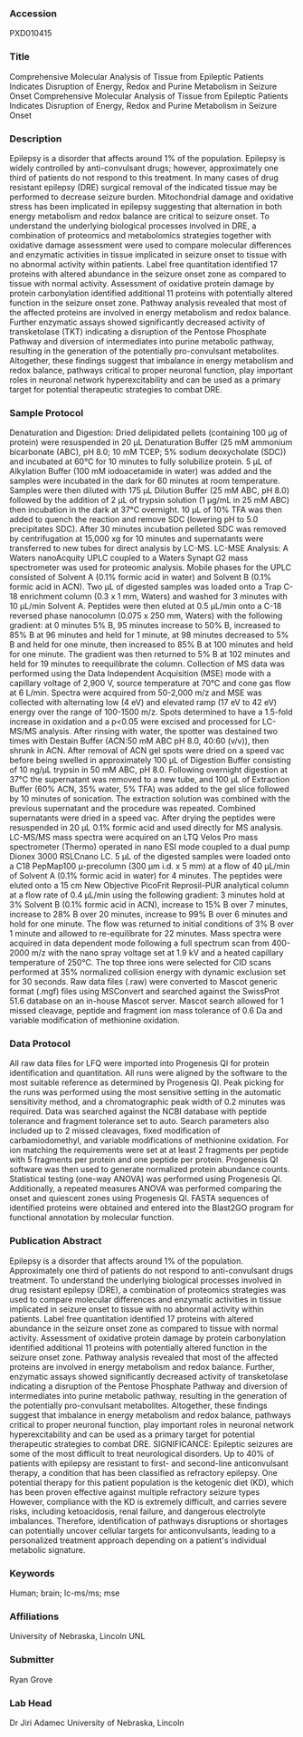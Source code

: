 ### Accession
PXD010415

### Title
Comprehensive Molecular Analysis of Tissue from Epileptic Patients Indicates Disruption of Energy, Redox and Purine Metabolism in Seizure Onset Comprehensive Molecular Analysis of Tissue from Epileptic Patients Indicates Disruption of Energy, Redox and Purine Metabolism in Seizure Onset

### Description
Epilepsy is a disorder that affects around 1% of the population.  Epilepsy is widely controlled by anti-convulsant drugs; however, approximately one third of patients do not respond to this treatment.  In many cases of drug resistant epilepsy (DRE) surgical removal of the indicated tissue may be performed to decrease seizure burden.  Mitochondrial damage and oxidative stress has been implicated in epilepsy suggesting that alternation in both energy metabolism and redox balance are critical to seizure onset. To understand the underlying biological processes involved in DRE, a combination of proteomics and metabolomics strategies together with oxidative damage assessment were used to compare molecular differences and enzymatic activities in tissue implicated in seizure onset to tissue with no abnormal activity within patients.  Label free quantitation identified 17 proteins with altered abundance in the seizure onset zone as compared to tissue with normal activity.  Assessment of oxidative protein damage by protein carbonylation identified additional 11 proteins with potentially altered function in the seizure onset zone.  Pathway analysis revealed that most of the affected proteins are involved in energy metabolism and redox balance. Further enzymatic assays showed significantly decreased activity of transketolase (TKT) indicating a disruption of the Pentose Phosphate Pathway and diversion of intermediates into purine metabolic pathway, resulting in the generation of the potentially pro-convulsant metabolites.  Altogether, these findings suggest that imbalance in energy metabolism and redox balance, pathways critical to proper neuronal function, play important roles in neuronal network hyperexcitability and can be used as a primary target for potential therapeutic strategies to combat DRE.

### Sample Protocol
Denaturation and Digestion: Dried delipidated pellets (containing 100 µg of protein) were resuspended in 20 µL Denaturation Buffer (25 mM ammonium bicarbonate (ABC), pH 8.0; 10 mM TCEP; 5% sodium deoxycholate (SDC)) and incubated at 60°C for 10 minutes to fully solubilize protein.  5 µL of Alkylation Buffer (100 mM iodoacetamide in water) was added and the samples were incubated in the dark for 60 minutes at room temperature.  Samples were then diluted with 175 µL Dilution Buffer (25 mM ABC, pH 8.0) followed by the addition of 2 µL of trypsin solution (1 µg/mL in 25 mM ABC) then incubation in the dark at 37°C overnight.  10 µL of 10% TFA was then added to quench the reaction and remove SDC (lowering pH to 5.0 precipitates SDC).  After 30 minutes incubation pelleted SDC was removed by centrifugation at 15,000 xg for 10 minutes and supernatants were transferred to new tubes for direct analysis by LC-MS. LC-MSE Analysis: A Waters nanoAcquity UPLC coupled to a Waters Synapt G2 mass spectrometer was used for proteomic analysis.  Mobile phases for the UPLC consisted of Solvent A (0.1% formic acid in water) and Solvent B (0.1% formic acid in ACN).  Two µL of digested samples was loaded onto a Trap C-18 enrichment column (0.3 x 1 mm, Waters) and washed for 3 minutes with 10 µL/min Solvent A.  Peptides were then eluted at 0.5 µL/min onto a C-18 reversed phase nanocolumn (0.075 x 250 mm, Waters) with the following gradient:  at 0 minutes 5% B, 95 minutes increase to 50% B, increased to 85% B at 96 minutes and held for 1 minute, at 98 minutes decreased to 5% B and held for one minute, then increased to 85% B at 100 minutes and held for one minute.  The gradient was then returned to 5% B at 102 minutes and held for 19 minutes to reequilibrate the column.  Collection of MS data was performed using the Data Independent Acquisition (MSE) mode with a capillary voltage of 2,900 V, source temperature at 70°C and cone gas flow at 6 L/min.  Spectra were acquired from 50-2,000 m/z and MSE was collected with alternating low (4 eV) and elevated ramp (17 eV to 42 eV) energy over the range of 100-1500 m/z.   Spots determined to have a 1.5-fold increase in oxidation and a p<0.05 were excised and processed for LC-MS/MS analysis.  After rinsing with water, the spotter was destained two times with Destain Buffer (ACN:50 mM ABC pH 8.0, 40:60 (v/v)), then shrunk in ACN.  After removal of ACN gel spots were dried on a speed vac before being swelled in approximately 100 µL of Digestion Buffer consisting of 10 ng/µL trypsin in 50 mM ABC, pH 8.0.  Following overnight digestion at 37°C the supernatant was removed to a new tube, and 100 µL of Extraction Buffer (60% ACN, 35% water, 5% TFA) was added to the gel slice followed by 10 minutes of sonication.  The extraction solution was combined with the previous supernatant and the procedure was repeated.  Combined supernatants were dried in a speed vac.  After drying the peptides were resuspended in 20 µL 0.1% formic acid and used directly for MS analysis.  LC-MS/MS mass spectra were acquired on an LTQ Velos Pro mass spectrometer (Thermo) operated in nano ESI mode coupled to a dual pump Dionex 3000 RSLCnano LC.  5 µL of the digested samples were loaded onto a C18 PepMap100 µ-precolumn (300 µm i.d. x 5 mm) at a flow of 40 µL/min of Solvent A (0.1% formic acid in water) for 4 minutes.  The peptides were eluted onto a 15 cm New Objective PicoFrit Reprosil-PUR analytical column at a flow rate of 0.4 µL/min using the following gradient:  3 minutes hold at 3% Solvent B (0.1% formic acid in ACN), increase to 15% B over 7 minutes, increase to 28% B over 20 minutes, increase to 99% B over 6 minutes and hold for one minute.  The flow was returned to initial conditions of 3% B over 1 minute and allowed to re-equilibrate for 22 minutes.  Mass spectra were acquired in data dependent mode following a full spectrum scan from 400-2000 m/z with the nano spray voltage set at 1.9 kV and a heated capillary temperature of 250°C.  The top three ions were selected for CID scans performed at 35% normalized collision energy with dynamic exclusion set for 30 seconds.  Raw data files (.raw) were converted to Mascot generic format (.mgf) files using MSConvert and searched against the SwissProt 51.6 database on an in-house Mascot server.  Mascot search allowed for 1 missed cleavage, peptide and fragment ion mass tolerance of 0.6 Da and variable modification of methionine oxidation.

### Data Protocol
All raw data files for LFQ were imported into Progenesis QI for protein identification and quantitation.  All runs were aligned by the software to the most suitable reference as determined by Progenesis QI.  Peak picking for the runs was performed using the most sensitive setting in the automatic sensitivity method, and a chromatographic peak width of 0.2 minutes was required.  Data was searched against the NCBI database with peptide tolerance and fragment tolerance set to auto.  Search parameters also included up to 2 missed cleavages, fixed modification of carbamiodomethyl, and variable modifications of methionine oxidation.  For ion matching the requirements were set at at least 2 fragments per peptide with 5 fragments per protein and one peptide per protein.  Progenesis QI software was then used to generate normalized protein abundance counts.  Statistical testing (one-way ANOVA) was performed using Progenesis QI.  Additionally, a repeated measures ANOVA was performed comparing the onset and quiescent zones using Progenesis QI.    FASTA sequences of identified proteins were obtained and entered into the Blast2GO program for functional annotation by molecular function.

### Publication Abstract
Epilepsy is a disorder that affects around 1% of the population. Approximately one third of patients do not respond to anti-convulsant drugs treatment. To understand the underlying biological processes involved in drug resistant epilepsy (DRE), a combination of proteomics strategies was used to compare molecular differences and enzymatic activities in tissue implicated in seizure onset to tissue with no abnormal activity within patients. Label free quantitation identified 17 proteins with altered abundance in the seizure onset zone as compared to tissue with normal activity. Assessment of oxidative protein damage by protein carbonylation identified additional 11 proteins with potentially altered function in the seizure onset zone. Pathway analysis revealed that most of the affected proteins are involved in energy metabolism and redox balance. Further, enzymatic assays showed significantly decreased activity of transketolase indicating a disruption of the Pentose Phosphate Pathway and diversion of intermediates into purine metabolic pathway, resulting in the generation of the potentially pro-convulsant metabolites. Altogether, these findings suggest that imbalance in energy metabolism and redox balance, pathways critical to proper neuronal function, play important roles in neuronal network hyperexcitability and can be used as a primary target for potential therapeutic strategies to combat DRE. SIGNIFICANCE: Epileptic seizures are some of the most difficult to treat neurological disorders. Up to 40% of patients with epilepsy are resistant to first- and second-line anticonvulsant therapy, a condition that has been classified as refractory epilepsy. One potential therapy for this patient population is the ketogenic diet (KD), which has been proven effective against multiple refractory seizure types However, compliance with the KD is extremely difficult, and carries severe risks, including ketoacidosis, renal failure, and dangerous electrolyte imbalances. Therefore, identification of pathways disruptions or shortages can potentially uncover cellular targets for anticonvulsants, leading to a personalized treatment approach depending on a patient's individual metabolic signature.

### Keywords
Human; brain; lc-ms/ms; mse

### Affiliations
University of Nebraska, Lincoln
UNL

### Submitter
Ryan Grove

### Lab Head
Dr Jiri Adamec
University of Nebraska, Lincoln


